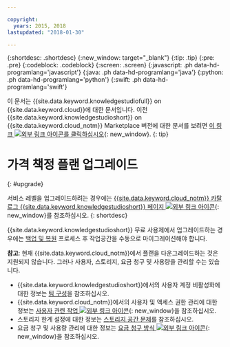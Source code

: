 ```yaml
---

copyright:
  years: 2015, 2018
lastupdated: "2018-01-30"

---
```


{:shortdesc: .shortdesc}
{:new_window: target="_blank"}
{:tip: .tip}
{:pre: .pre}
{:codeblock: .codeblock}
{:screen: .screen}
{:javascript: .ph data-hd-programlang='javascript'}
{:java: .ph data-hd-programlang='java'}
{:python: .ph data-hd-programlang='python'}
{:swift: .ph data-hd-programlang='swift'}

이 문서는 {{site.data.keyword.knowledgestudiofull}} on {{site.data.keyword.cloud}}에 대한 문서입니다. 이전 {{site.data.keyword.knowledgestudioshort}} on {{site.data.keyword.cloud_notm}} Marketplace 버전에 대한 문서를 보려면 [이 링크 ![외부 링크 아이콘](../../icons/launch-glyph.svg "외부 링크 아이콘")를 클릭하십시오](https://console.bluemix.net/docs/services/knowledge-studio/upgrade.html){: new_window}.
{: tip}

# 가격 책정 플랜 업그레이드
{: #upgrade}

서비스 레벨을 업그레이드하려는 경우에는 [{{site.data.keyword.cloud_notm}} 카탈로그 {{site.data.keyword.knowledgestudioshort}} 페이지 ![외부 링크 아이콘](../../icons/launch-glyph.svg "외부 링크 아이콘")](https://console.bluemix.net/catalog/services/knowledge-studio){: new_window}를 참조하십시오.
{: shortdesc}

{{site.data.keyword.knowledgestudioshort}} 무료 사용제에서 업그레이드하는 경우에는 [백업 및 복원](/docs/services/watson-knowledge-studio/backup-restore.html) 프로세스 후 작업공간을 수동으로 마이그레이션해야 합니다. 

**참고**: 현재 {{site.data.keyword.cloud_notm}}에서 플랜을 다운그레이드하는 것은 지원되지 않습니다. 그러나 사용자, 스토리지, 요금 청구 및 사용량을 관리할 수는 있습니다. 
  - {{site.data.keyword.knowledgestudioshort}}에서의 사용자 계정 비활성화에 대한 정보는 [팀 구성](/docs/services/watson-knowledge-studio/team.html#deactivating-user-accounts)을 참조하십시오. 
  - {{site.data.keyword.cloud_notm}}에서의 사용자 및 액세스 권한 관리에 대한 정보는 [사용자 관련 작업 ![외부 링크 아이콘](../../icons/launch-glyph.svg "외부 링크 아이콘")](https://console.bluemix.net/docs/iam/iamusermanage.html){: new_window}을 참조하십시오. 
  - 스토리지 한계 설정에 대한 정보는 [스토리지 공간 문제](/docs/services/watson-knowledge-studio/troubleshooting.html#storage)를 참조하십시오. 
  - 요금 청구 및 사용량 관리에 대한 정보는 [요금 청구 방식 ![외부 링크 아이콘](../../icons/launch-glyph.svg "외부 링크 아이콘")](https://console.bluemix.net/docs/billing-usage/how_charged.html){: new_window}을 참조하십시오. 
